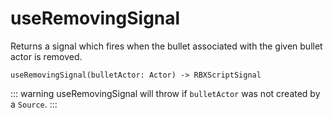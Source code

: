 # useRemovingSignal

Returns a signal which fires when the bullet associated with the given bullet actor is removed.

```luau
useRemovingSignal(bulletActor: Actor) -> RBXScriptSignal
```

::: warning
useRemovingSignal will throw if `bulletActor` was not created by a `Source`.
:::
